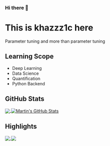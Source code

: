 ### Hi there 👋

# This is khazzz1c here
Parameter tuning and more than parameter tuning

## Learning Scope
- Deep Learning
- Data Science
- Quantification
- Python Backend

## GitHub Stats
<a href="https://github.com/Rid7/Rid7">
  <img align="center" src="https://github-readme-stats.vercel.app/api/top-langs/?username=Rid7&title_color=ffffff&text_color=c9cacc&icon_color=2bbc8a&bg_color=1d1f21&langs_count=3" />
</a>

<a href="https://github.com/Rid7/Rid7">
  <img align="center" src="https://github-readme-stats.vercel.app/api?username=Rid7&show_icons=true&line_height=27&count_private=true&title_color=ffffff&text_color=c9cacc&icon_color=2bbc8a&bg_color=1d1f21" alt="Martin's GitHub Stats" />
</a>

## Highlights
<a href="https://github.com/Rid7/Table-OCR">
  <img align="center" src="https://github-readme-stats.vercel.app/api/pin/?username=Rid7&repo=Table-OCR&title_color=ffffff&text_color=c9cacc&icon_color=2bbc8a&bg_color=1d1f21" />
</a>

<a href="https://github.com/Rid7/mml">
  <img align="center" src="https://github-readme-stats.vercel.app/api/pin/?username=Rid7&repo=mml&title_color=ffffff&text_color=c9cacc&icon_color=2bbc8a&bg_color=1d1f21" />
</a>
